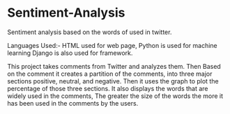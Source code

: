 # Sentiment-Analysis
Sentiment analysis based on the words of used in twitter.

Languages Used:-
HTML used for web page,
Python is used for machine learning
Django is also used for framework.

This project takes comments from Twitter and analyzes them.
Then Based on the comment it creates a partition of the comments, 
into three major sections positive, neutral, and negative.
Then it uses the graph to plot the percentage of those three sections.
It also displays the words that are widely used in the comments,
The greater the size of the words the more it has been used in the comments by the users.

